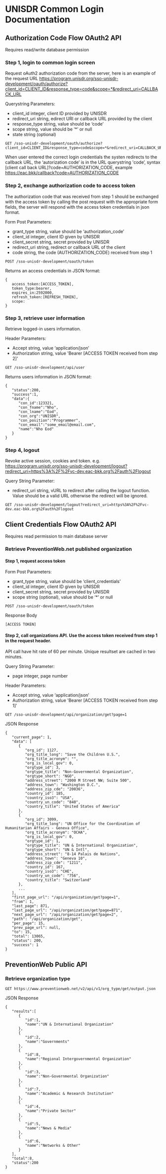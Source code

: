 
# UNISDR Common Login Documentation


## Authorization Code Flow OAuth2 API

Requires read/write database permission

### Step 1, login to common login screen

Request oAuth2 authorization code from the server, here is an example of the request URL https://program.unisdr.org/sso-unisdr-development/oauth/authorize?client_id=CLIENT_ID&response_type=code&scope=*&redirect_uri=CALLBACK_URL

Querystring Parameters:

* client_id integer, client ID provided by UNISDR 
* redirect_uri string,  edirect URI or callback URL provided by the client
* response_type string, value should be ‘code’ 
* scope string, value should be ‘*’ or null 
* state string (optional)


```shell
GET /sso-unisdr-development/oauth/authorize?client_id=CLIENT_ID&response_type=code&scope=*&redirect_uri=CALLBACK_URL
```

When user entered the correct login credentials the systen redirects to the callback URL, the ‘autorization code’ is in the URL querystring 'code’, syntax [client call back URL]?code=AUTHORIZATION_CODE, example https://eac.bkk/callback?code=AUTHORIZATION_CODE



### Step 2, exchange authorization code to access token

The authorization code that was received from step 1 should be exchanged with the access token by calling the post request with the appropriate form fields, the server will respond with the access token credentials in json format.

Form Post Parameters:

* grant_type string, value should be ‘authorization_code’
* client_id  integer,  client ID given by UNISDR
* client_secret  string, secret provided by UNISDR
* redirect_uri  string, redirect or callback URL of the client
* code string, the code (AUTHORIZATION_CODE) received from step 1

```shell
POST /sso-unisdr-development/oauth/token
```

Returns an access credentials in JSON format:

```shell
{  
   access_token:[ACCESS_TOKEN],
   token_type:bearer,
   expires_in:2592000,
   refresh_token:[REFRESH_TOKEN],
   scope:
}
```




### Step 3, retrieve user information

Retrieve logged-in users information.

Header Parameters:

* Accept string, value ‘application/json’
* Authorization  string, value 'Bearer [ACCESS TOKEN received from step 2]'

```shell
GET /sso-unisdr-development/api/user
```

Returns users information in JSON format:

```shell
{  
   "status":200,
   "success":1,
   "data":{  
      "con_id":123321,
      "con_fname":"Nho",
      "con_lname":"Eod",
      "con_org":"UNISDR",
      "con_position":"Programmer",
      "con_email":"some_email@email.com",
      "name":"Nho Eod"
   }
}
```


### Step 4, logout

Revoke active session, cookies and token. e.g. https://program.unisdr.org/sso-unisdr-development/logout?redirect_uri=https%3A%2F%2Fvc-dev.eac-bkk.org%2Fauth%2Flogout



Query String Parameter:

* redirect_uri string, vURL to redirect after calling the logout function. Value should be a valid URL otherwise the redirect will be ignored.

```shell
GET /sso-unisdr-development/logout?redirect_uri=https%3A%2F%2Fvc-dev.eac-bkk.org%2Fauth%2Flogout
```




## Client Credentials Flow OAuth2 API

Requires read permission to main database server

### Retrieve PreventionWeb.net published organization

#### Step 1, request access token

Form Post Parameters:

* grant_type string, value should be ‘client_credentials’
* client_id  integer,  client ID given by UNISDR
* client_secret  string, secret provided by UNISDR
* scope string (optional), value should be ‘*’ or null 

```shell
POST /sso-unisdr-development/oauth/token
```

Response Body

```shell
[ACCESS TOKEN]
```

#### Step 2, call organizations API. Use the access token received from step 1 in the request header.

API call have hit rate of 60 per minute. Unique resultset are cached in two minutes.

Query String Parameter:

* page integer, page number

Header Parameters:

* Accept string, value ‘application/json’
* Authorization  string, value 'Bearer [ACCESS TOKEN received from step 1]'

```shell
GET /sso-unisdr-development/api/organization/get?page=1
```

JSON Response

```shell
{
   "current_page": 1,
   "data": [
      {
         "org_id": 1127,
         "org_title_long": "Save the Children U.S.",
         "org_title_acronym": "",
         "org_is_local_gov": 0,
         "orgtype_id": 3,
         "orgtype_title": "Non-Governmental Organization",
         "orgtype_short": "NGO",
         "address_street": "2000 M Street NW; Suite 500",
         "address_town": "Washington D.C.",
         "address_zip_cde": "20036",
         "country_id": 185,
         "country_iso3": "USA",
         "country_un_code": "840",
         "country_title": "United States of America"
      },
      {
         "org_id": 3099,
         "org_title_long": "UN Office for the Coordination of Humanitarian Affairs - Geneva Office",
         "org_title_acronym": "OCHA",
         "org_is_local_gov": 0,
         "orgtype_id": 1,
         "orgtype_title": "UN & International Organization",
         "orgtype_short": "UN & Intl",
         "address_street": "8-14 Palais de Nations",
         "address_town": "Geneva 10",
         "address_zip_cde": "1211",
         "country_id": 167,
         "country_iso3": "CHE",
         "country_un_code": "756",
         "country_title": "Switzerland"
      },
      ...
   ],
   "first_page_url": "/api/organization/get?page=1",
   "from": 1,
   "last_page": 871,
   "last_page_url": "/api/organization/get?page=871",
   "next_page_url": "/api/organization/get?page=2",
   "path": "/api/organization/get",
   "per_page": 15,
   "prev_page_url": null,
   "to": 15,
   "total": 13065,
   "status": 200,
   "success": 1
}
```


## PreventionWeb Public API

### Retrieve organization type

```shell
GET https://www.preventionweb.net/v2/api/v1/org_type/get/output.json
```
JSON Response

```shell
{  
   "results":[  
      {  
         "id":1,
         "name":"UN & International Organization"
      },
      {  
         "id":2,
         "name":"Governments"
      },
      {  
         "id":8,
         "name":"Regional Intergovernmental Organization"
      },
      {  
         "id":3,
         "name":"Non-Governmental Organization"
      },
      {  
         "id":7,
         "name":"Academic & Research Institution"
      },
      {  
         "id":4,
         "name":"Private Sector"
      },
      {  
         "id":5,
         "name":"News & Media"
      },
      {  
         "id":6,
         "name":"Networks & Other"
      }
   ],
   "total":8,
   "status":200
}
```

